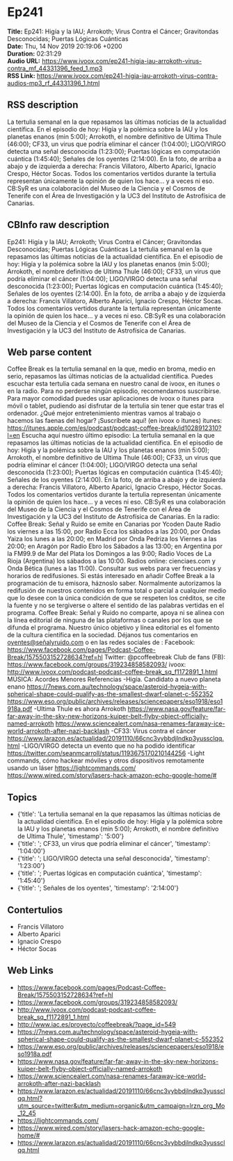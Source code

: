 # Ep241  
**Title:** Ep241: Higía y la IAU; Arrokoth; Virus Contra el Cáncer; Gravitondas Desconocidas; Puertas Lógicas Cuánticas  
**Date:** Thu, 14 Nov 2019 20:19:06 +0200  
**Duration:** 02:31:29  
**Audio URL:** https://www.ivoox.com/ep241-higia-iau-arrokoth-virus-contra_mf_44331396_feed_1.mp3  
**RSS Link:** https://www.ivoox.com/ep241-higia-iau-arrokoth-virus-contra-audios-mp3_rf_44331396_1.html  

## RSS description
La tertulia semanal en la que repasamos las últimas noticias de la actualidad científica. En el episodio de hoy: Higía y la polémica sobre la IAU y los planetas enanos (min 5:00); Arrokoth, el nombre definitivo de Ultima Thule (46:00); CF33, un virus que podría eliminar el cáncer (1:04:00); LIGO/VIRGO detecta una señal desconocida (1:23:00); Puertas lógicas en computación cuántica (1:45:40); Señales de los oyentes (2:14:00). En la foto, de arriba a abajo y de izquierda a derecha: Francis Villatoro, Alberto Aparici, Ignacio Crespo, Héctor Socas. Todos los comentarios vertidos durante la tertulia representan únicamente la opinión de quien los hace… y a veces ni eso. CB:SyR es una colaboración del Museo de la Ciencia y el Cosmos de Tenerife con el Área de Investigación y la UC3 del Instituto de Astrofísica de Canarias.

## CBInfo raw description
Ep241: Higía y la IAU; Arrokoth; Virus Contra el Cáncer; Gravitondas Desconocidas; Puertas Lógicas Cuánticas
La tertulia semanal en la que repasamos las últimas noticias de la actualidad científica. En el episodio de hoy: Higía y la polémica sobre la IAU y los planetas enanos (min 5:00); Arrokoth, el nombre definitivo de Ultima Thule (46:00); CF33, un virus que podría eliminar el cáncer (1:04:00); LIGO/VIRGO detecta una señal desconocida (1:23:00); Puertas lógicas en computación cuántica (1:45:40); Señales de los oyentes (2:14:00). En la foto, de arriba a abajo y de izquierda a derecha: Francis Villatoro, Alberto Aparici, Ignacio Crespo, Héctor Socas. Todos los comentarios vertidos durante la tertulia representan únicamente la opinión de quien los hace… y a veces ni eso. CB:SyR es una colaboración del Museo de la Ciencia y el Cosmos de Tenerife con el Área de Investigación y la UC3 del Instituto de Astrofísica de Canarias.


## Web parse content
Coffee Break es la tertulia semanal en la que, medio en broma, medio en serio, repasamos las últimas noticias de la actualidad científica. Puedes escuchar esta tertulia cada semana en nuestro canal de ivoox, en itunes o en la radio. Para no perderse ningún episodio, recomendamos suscribirse. Para mayor comodidad puedes usar aplicaciones de ivoox o itunes para móvil o tablet, pudiendo así disfrutar de la tertulia sin tener que estar tras el ordenador. ¿Qué mejor entretenimiento mientras vamos al trabajo o hacemos las faenas del hogar? ¡Suscríbete aquí! (en ivoox o itunes) itunes: https://itunes.apple.com/es/podcast/podcast-coffee-break/id1028912310?l=en Escucha aquí nuestro último episodio: La tertulia semanal en la que repasamos las últimas noticias de la actualidad científica. En el episodio de hoy: Higía y la polémica sobre la IAU y los planetas enanos (min 5:00); Arrokoth, el nombre definitivo de Ultima Thule (46:00); CF33, un virus que podría eliminar el cáncer (1:04:00); LIGO/VIRGO detecta una señal desconocida (1:23:00); Puertas lógicas en computación cuántica (1:45:40); Señales de los oyentes (2:14:00). En la foto, de arriba a abajo y de izquierda a derecha: Francis Villatoro, Alberto Aparici, Ignacio Crespo, Héctor Socas. Todos los comentarios vertidos durante la tertulia representan únicamente la opinión de quien los hace… y a veces ni eso. CB:SyR es una colaboración del Museo de la Ciencia y el Cosmos de Tenerife con el Área de Investigación y la UC3 del Instituto de Astrofísica de Canarias. En la radio: Coffee Break: Señal y Ruido se emite en Canarias por Ycoden Daute Radio los viernes a las 15:00, por Radio Ecca los sábados a las 20:00, por Ondas Yaiza los lunes a las 20:00; en Madrid por Onda Pedriza los Viernes a las 20:00; en Aragón por Radio Ebro los Sábados a las 13:00; en Argentina por la FM99.9 de Mar del Plata los Domingos a las 9:00; Radio Voces de La Rioja (Argentina) los sábados a las 10:00. Radios online: cienciaes.com y Onda Bética (lunes a las 11:00). Consultar sus webs para ver frecuencias y horarios de redifusiones. Si estás interesado en añadir Coffee Break a la programación de tu emisora, háznoslo saber. Normalmente autorizamos la redifusión de nuestros contenidos en forma total o parcial a cualquier medio que lo desee con la única condición de que se respeten los créditos, se cite la fuente y no se tergiverse o altere el sentido de las palabras vertidas en el programa. Coffee Break: Señal y Ruido no comparte, apoya ni se alinea con la línea editorial de ninguna de las plataformas o canales por los que se difunda el programa. Nuestro único objetivo y línea editorial es el fomento de la cultura científica en la sociedad. Déjanos tus comentarios en oyentes@señalyruido.com o en las redes sociales de : Facebook: https://www.facebook.com/pages/Podcast-Coffee-Break/1575503152728634?ref=hl Twitter: @pcoffeebreak Club de fans (FB): https://www.facebook.com/groups/319234858582093/ ivoox: http://www.ivoox.com/podcast-podcast-coffee-break_sq_f1172891_1.html MÚSICA: Acordes Menores Referencias -Higía. Candidato a nuevo planeta enano https://7news.com.au/technology/space/asteroid-hygeia-with-spherical-shape-could-qualify-as-the-smallest-dwarf-planet-c-552352 https://www.eso.org/public/archives/releases/sciencepapers/eso1918/eso1918a.pdf -Ultima Thule es ahora Arrokoth https://www.nasa.gov/feature/far-far-away-in-the-sky-new-horizons-kuiper-belt-flyby-object-officially-named-arrokoth https://www.sciencealert.com/nasa-renames-faraway-ice-world-arrokoth-after-nazi-backlash -CF33: Virus contra el cáncer https://www.larazon.es/actualidad/20191110/66cnc3vybbdjlndkp3yussclqq.html -LIGO/VIRGO detecta un evento que no ha podido identificar https://twitter.com/seanmcarroll/status/1193675170210144256 -Light commands, cómo hackear móviles y otros dispositivos remotamente usando un láser https://lightcommands.com/ https://www.wired.com/story/lasers-hack-amazon-echo-google-home/#

## Topics
- {'title': 'La tertulia semanal en la que repasamos las últimas noticias de la actualidad científica. En el episodio de hoy: Higía y la polémica sobre la IAU y los planetas enanos (min 5:00); Arrokoth, el nombre definitivo de Ultima Thule', 'timestamp': '5:00'}
- {'title': '; CF33, un virus que podría eliminar el cáncer', 'timestamp': '1:04:00'}
- {'title': '; LIGO/VIRGO detecta una señal desconocida', 'timestamp': '1:23:00'}
- {'title': '; Puertas lógicas en computación cuántica', 'timestamp': '1:45:40'}
- {'title': '; Señales de los oyentes', 'timestamp': '2:14:00'}
## Contertulios
- Francis Villatoro
- Alberto Aparici
- Ignacio Crespo
- Héctor Socas
## Web Links
- https://www.facebook.com/pages/Podcast-Coffee-Break/1575503152728634?ref=hl
- https://www.facebook.com/groups/319234858582093/
- http://www.ivoox.com/podcast-podcast-coffee-break_sq_f1172891_1.html
- http://www.iac.es/proyecto/coffeebreak/?page_id=549
- https://7news.com.au/technology/space/asteroid-hygeia-with-spherical-shape-could-qualify-as-the-smallest-dwarf-planet-c-552352
- https://www.eso.org/public/archives/releases/sciencepapers/eso1918/eso1918a.pdf
- https://www.nasa.gov/feature/far-far-away-in-the-sky-new-horizons-kuiper-belt-flyby-object-officially-named-arrokoth
- https://www.sciencealert.com/nasa-renames-faraway-ice-world-arrokoth-after-nazi-backlash
- https://www.larazon.es/actualidad/20191110/66cnc3vybbdjlndkp3yussclqq.html?utm_source=twitter&utm_medium=organic&utm_campaign=lrzn_org_Mo_12_45
- https://lightcommands.com/
- https://www.wired.com/story/lasers-hack-amazon-echo-google-home/#
- https://www.larazon.es/actualidad/20191110/66cnc3vybbdjlndkp3yussclqq.html